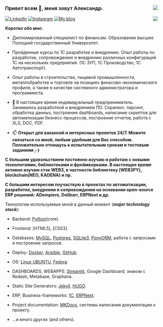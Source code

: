 ### Привет всем 👋, меня зовут Александр. <img align="right" src="https://komarev.com/ghpvc/?username=Alba3k"/>


<a href="https://www.linkedin.com/in/alexander-by" target="_blank"><img title="LinkedIn" src="https://img.icons8.com/wired/34/000000/linkedin.png"/></a>
<a href="https://www.instagram.com/alexander_babyna" target="_blank"><img title="Instagram" src="https://img.icons8.com/wired/34/000000/instagram-new.png"/></a>
<a href="https://Alba3k.github.io" target="_blank"><img title="My blog" src="https://img.icons8.com/wired/30/000000/domain.png"/></a>
<img align="right" src="https://github-readme-stats.vercel.app/api?username=Alba3k&show_icons=true&hide_rank=true"/>

***Коротко обо мне:***

- Дипломированный специалист по финансам. Образование высшее Полоцкий государственный Университет.
- Пройденные курсы по 1С разработке и внедрению. Опыт работы по разработке, сопровождению и внедрению различных конфигураций 1С на нескольких 
предприятий. (1С ЗУП, 1С Производство, 1С Автотранспорт).
- Опыт работы в строительстве, пищевой промышленности, металлобработке и торговле на позициях финасово-экономического профиля, 
а также в качестве системного администратора и программиста.
- 🔭 В настоящее время индивидуальный предприниматель. Занимаюсь разработкой и внедрением ПО. Скрапинг, парсинг, обработка данных, построение dashboards,
написание скриптов для автоматизации бизнесс-процессов, построение отчетов, работа с XLS, DOC, PDF.

- 📫 **Открыт для вакансий и интересных проектов 24/7. Можете связаться со мной, любым удобным для Вас способом. Положительно отношусь к испытательным срокам и тестовым заданиям ;-)**

**С большим удовольствием постоянно изучаю и работаю с новыми технологиями, библиотеками и фреймворками. В настоящее время активно изучаю стэк
WEB3, в частности библиотеку (WEB3PY), blockchain(NEO, KADENA) и пр.**

**C большим интересом поучаствую в проектах по автоматизации, разработке, внедрении и сопровождении на основании open-source ERP решений: ADempiere, Dolibarr, ERPNext и др.** 

Технологии используемые мной в данный момент (***major technology stack***):

* Backend: [Python](https://www.python.org/)(core).
* Frontend: [HTML5], [CSS3].
* Databases: [MySQL](https://www.mysql.com), [Postgres](https://www.postgresql.org), [SQLite3](https://www.sqlite.org), [PonyORM](https://ponyorm.org), работа с запросами и построение запросов.
* Deploy: [Docker](https://www.docker.com), [Ansible](https://www.ansible.com), [GitHub](https://github.com).
* OS: [Linux UBUNTU](https://ubuntu.com), [Fedora](https://getfedora.org/ru/)
* DASHBOARDS, WEBAPPS: [Streamlit](https://streamlit.io), Google Dashboard, знаком с Redash, Metabase, Graphana.
* Static Site Generators: [Jekyll](https://jekyllrb.com/), [HUGO](https://gohugo.io/).
* ERP, Business-frameworks: [1C](https://1c.ru/), [ERPNext](https://erpnext.com/).
* Project documentation: [MKDocs](https://www.mkdocs.org), системы написания документации к проекту.

* ...и много других (and others).



